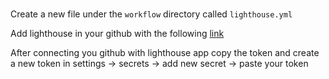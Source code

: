 # []()

<TimeStamp start="0:14" end="0:17">

Create a new file under the `workflow` directory called `lighthouse.yml`

</TimeStamp>

<TimeStamp start="2:25" end="2:30">
 
Add lighthouse in your github with the following [link](https://github.com/apps/lighthouse-ci) 

</TimeStamp>

<TimeStamp start="3:02" end="3:12">

After connecting you github with lighthouse app copy the token and create a new token in settings -> secrets -> add new secret -> paste your token

</TimeStamp>

